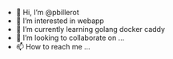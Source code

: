 - 👋 Hi, I’m @pbillerot
- 👀 I’m interested in webapp
- 🌱 I’m currently learning golang docker caddy
- 💞️ I’m looking to collaborate on ...
- 📫 How to reach me ...

<!---
pbillerot/pbillerot is a ✨ special ✨ repository because its `README.md` (this file) appears on your GitHub profile.
You can click the Preview link to take a look at your changes.
--->
